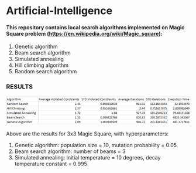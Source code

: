 # Artificial-Intelligence
#### This repository contains local search algorithms implemented on Magic Square problem (https://en.wikipedia.org/wiki/Magic_square): 
1. Genetic algorithm
2. Beam search algorithm
3. Simulated annealing
4. Hill climbing algorithm
5. Random search algorithm

### RESULTS
![results](https://github.com/Artificial-Intelligence-kosta/Local-search-algorithms-Magic-Square-problem/blob/master/garbage/Untitled.png)

Above are the results for 3x3 Magic Square, with hyperparameters:
1. Genetic algorithm: population size = 10, mutation probability = 0.05
2. Beam search algorithm: number of beams = 3
3. Simulated annealing: initial temperature = 10 degrees, decay temperature constant = 0.995
